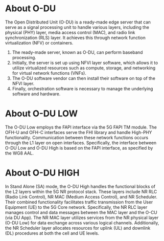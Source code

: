 # About O-DU

The Open Distributed Unit (O-DU) is a ready-made edge server that can serve as a signal processing unit to handle various layers, including the physical (PHY) layer, media access control (MAC), and radio link synchronization (RLS) layer. It achieves this through network function virtualization (NFV) or containers.

1. The ready-made server, known as O-DU, can perform baseband processing.
2. Initially, the server is set up using NFVI layer software, which allows it to utilize virtualized resources such as compute, storage, and networking for virtual network functions (VNFs).
3. The O-DU software vendor can then install their software on top of the NFVI layer.
4. Finally, orchestration software is necessary to manage the underlying software and hardware.

# About O-DU LOW
The O-DU Low employs the FAPI interface via the 5G FAPI TM module. The OFH-U and OFH-C interfaces serve the FHI library and handle High-PHY functionality. Communication between these network functions occurs through the L1 layer on open interfaces. Specifically, the interface between O-DU Low and O-DU High is based on the FAPI interface, as specified by the WG8 AAL.

# About O-DU HIGH
In Stand Alone (SA) mode, the O-DU High handles the functional blocks of the L2 layers within the 5G NR protocol stack. These layers include NR RLC (Radio Link Control), NR MAC (Medium Access Control), and NR Scheduler. Their combined functionality facilitates traffic transmission from the User Equipment (UE) to the 5G Core network. Specifically, the NR RLC layer manages control and data messages between the MAC layer and the O-CU (via DU App). The NR MAC layer utilizes services from the NR physical layer (O-DU Low) for data exchange across various logical channels. Additionally, the NR Scheduler layer allocates resources for uplink (UL) and downlink (DL) procedures at both the cell and UE levels.
